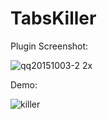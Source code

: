 # TabsKiller

Plugin Screenshot:

![qq20151003-2 2x](https://cloud.githubusercontent.com/assets/5022872/10262499/b39deb34-69fc-11e5-93b8-35bf10cedaaa.jpg)

Demo:

![killer](https://cloud.githubusercontent.com/assets/5022872/10262478/1eead1b4-69fc-11e5-834b-8761b8f7c5b9.gif)

